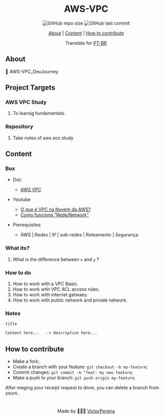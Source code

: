 <h1 align = "center">AWS-VPC</h1>

<div align="center">  
   <img alt="GitHub repo size" src="https://img.shields.io/github/repo-size/victorpereiira/AWS-VPC_DevJourney">
   <img alt="GitHub last commit" src="https://img.shields.io/github/last-commit/victorpereiira/AWS-VPC_DevJourney">
</div>


<p align = "center">
    <a href="#about">About</a>   |
    <a href="#content">Content</a>   |
    <a href="#how-to-contribute">How to contribute</a>   
</p>

<!-- <p align = "center"><img height = '400' src = "https://user-images.githubusercontent.com/64560823/127571876-967811e4-8686-45b2-8140-f35f76dbc58e.gif")
><p>   -->

<div align="center">
    Translate for 
    <a href="./github/readme_pt-br.md">PT-BR</a> 
</div>


## About
🧭 AWS-VPC_DevJourney


## Project Targets

### AWS VPC Study

1. To learnig fundamentals.
   

### Repository

1. Take notes of aws ecs study
   

## Content

### Box
- Doc
   - [AWS VPC](https://docs.aws.amazon.com/pt_br/vpc/latest/userguide/what-is-amazon-vpc.html)
- Youtube
   - [O que é VPC na Nuvem da AWS?](https://youtu.be/6TNS3E86Zzk?t=59)
   - [Como funciona "Rede/Network"](https://youtu.be/6TNS3E86Zzk?t=59)
 

- Prerequisites
    - AWS | Redes |  IP | sub-redes | Roteamento | Segurança

### What its?

1. What is the difference between `x` and `y` ?
    

### How to do

1. How to work with a VPC Basic.
2. How to work wtih VPC ACL access rules.
3. How to work with internet gatwaey.
4. How to work with public network and private network.


### Notes

`title`

```markdown
Content here...   -> Description here...
```


## How to contribute
- Make a fork;
- Create a branch with your feature: `git checkout -b my-feature`;
- Commit changes: `git commit -m "feat: my new feature`;
- Make a push to your branch: `git push origin my-feature`.
  
<p>After meging your receipt request to done, you can delete a branch from yours.</p>

#
<p align = "center">
    Made by 👨🏾‍💻 
    <a href="https://github.com/VictorPereiira">VictorPereira</a>
</p>
